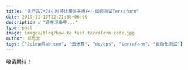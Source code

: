 ```yaml
---
title: "让产品7*24小时持续服务于用户--如何测试Terraform"
date: 2019-11-15T12:21:58+06:00
description : "还在准备中..."
type: post
image: images/blog/how-to-test-terraform-code.jpg
author: 郑思龙
tags: ["2cloudlab.com", "云计算", "devops", "terraform", "自动化测试"]
---
```


敬请期待！